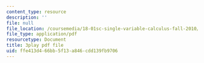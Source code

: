 ```yaml
---
content_type: resource
description: ''
file: null
file_location: /coursemedia/18-01sc-single-variable-calculus-fall-2010/ffe413d466bb5f13a846cdd139fb9706_UsGBIfjUK7U.pdf
file_type: application/pdf
resourcetype: Document
title: 3play pdf file
uid: ffe413d4-66bb-5f13-a846-cdd139fb9706
---
```

